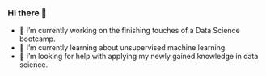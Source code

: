 ### Hi there 👋

- 🔭 I’m currently working on the finishing touches of a Data Science bootcamp.
- 🌱 I’m currently learning about unsupervised machine learning.
- 🤔 I’m looking for help with applying my newly gained knowledge in data science.
